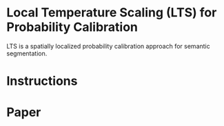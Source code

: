 # Local Temperature Scaling (LTS) for Probability Calibration
LTS is a spatially localized probability calibration approach for semantic segmentation.


# Instructions

# Paper
